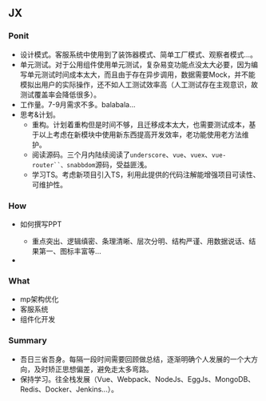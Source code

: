## JX

### Ponit

- 设计模式。客服系统中使用到了装饰器模式、简单工厂模式、观察者模式...。
- 单元测试。对于公用组件使用单元测试，复杂易变功能点没太大必要，因为编写单元测试时间成本太大，而且由于存在异步调用，数据需要Mock，并不能模拟出用户的实际操作，还不如人工测试效率高（人工测试存在主观意识，故测试覆盖率会降低很多）。
- 工作量。7-9月需求不多。balabala...
- 思考&计划。
  - 重构。计划着重构但是时间不够，且迁移成本太大，也需要测试成本，基于以上考虑在新模块中使用新东西提高开发效率，老功能使用老方法维护。
  - 阅读源码。三个月内陆续阅读了`underscore`、`vue`、`vuex`、`vue-router``、snabbdom`源码，受益匪浅。
  - 学习TS。考虑新项目引入TS，利用此提供的代码注解能增强项目可读性、可维护性。

### How

- 如何撰写PPT
  - 重点突出、逻辑缜密、条理清晰、层次分明、结构严谨、用数据说话、结果第一、图标丰富等...

- 

### What

- mp架构优化
- 客服系统
- 组件化开发



### Summary

- 吾日三省吾身。每隔一段时间需要回顾做总结，逐渐明确个人发展的一个大方向，及时矫正思想偏差，避免走太多弯路。
- 保持学习。往全栈发展（Vue、Webpack、NodeJs、EggJs、MongoDB、Redis、Docker、Jenkins...）。


